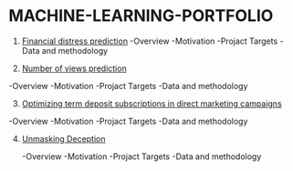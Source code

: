# MACHINE-LEARNING-PORTFOLIO


1. [Financial distress prediction](https://github.com/Tabitha001/MACHINE-LEARNING-PORTFOLIO/blob/main/FINANCIAL%20DISTRESS%20PREDICTION/README.md)
  -Overview
  -Motivation
  -Projact Targets
  -Data and methodology

2. [Number of views prediction](https://github.com/Tabitha001/MACHINE-LEARNING-PORTFOLIO/blob/main/Number_of_views_prediction/README.md)

  -Overview
  -Motivation
  -Projact Targets
  -Data and methodology

3. [Optimizing term deposit subscriptions in direct marketing campaigns](https://github.com/Tabitha001/MACHINE-LEARNING-PORTFOLIO/blob/main/OPTIMIZING%20TERM%20DEPOSIT%20SUBSCRIPTIONS%20IN%20DIRECT%20MARKETING%20CAMPAIGNS/README.md)
  
  -Overview
  -Motivation
  -Projact Targets
  -Data and methodology


4. [Unmasking Deception](https://github.com/Tabitha001/MACHINE-LEARNING-PORTFOLIO/blob/main/UNMASKING%20DECEPTION/README.md)

   -Overview
  -Motivation
  -Projact Targets
  -Data and methodology
